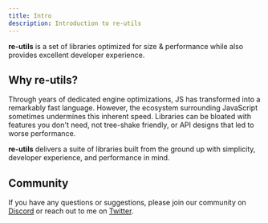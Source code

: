 ```yaml
---
title: Intro
description: Introduction to re-utils
---
```


**re-utils** is a set of libraries optimized for size & performance while also provides excellent developer experience.

## Why re-utils?
Through years of dedicated engine optimizations, JS has transformed into a remarkably fast language. However, the ecosystem surrounding JavaScript  sometimes undermines this inherent speed. Libraries can be bloated with features you don't need, not tree-shake friendly, or API designs that led to worse performance.

**re-utils** delivers a suite of libraries built from the ground up with simplicity, developer experience, and performance in mind.

## Community
If you have any questions or suggestions, please join our community on [Discord](//discord.gg/za6S2GbK24) or reach out to me on [Twitter](https://x.com/Revenode).
